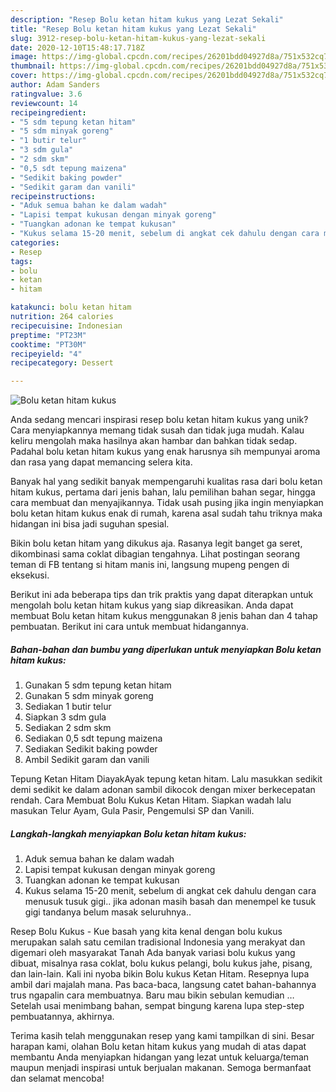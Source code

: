 ```yaml
---
description: "Resep Bolu ketan hitam kukus yang Lezat Sekali"
title: "Resep Bolu ketan hitam kukus yang Lezat Sekali"
slug: 3912-resep-bolu-ketan-hitam-kukus-yang-lezat-sekali
date: 2020-12-10T15:48:17.718Z
image: https://img-global.cpcdn.com/recipes/26201bdd04927d8a/751x532cq70/bolu-ketan-hitam-kukus-foto-resep-utama.jpg
thumbnail: https://img-global.cpcdn.com/recipes/26201bdd04927d8a/751x532cq70/bolu-ketan-hitam-kukus-foto-resep-utama.jpg
cover: https://img-global.cpcdn.com/recipes/26201bdd04927d8a/751x532cq70/bolu-ketan-hitam-kukus-foto-resep-utama.jpg
author: Adam Sanders
ratingvalue: 3.6
reviewcount: 14
recipeingredient:
- "5 sdm tepung ketan hitam"
- "5 sdm minyak goreng"
- "1 butir telur"
- "3 sdm gula"
- "2 sdm skm"
- "0,5 sdt tepung maizena"
- "Sedikit baking powder"
- "Sedikit garam dan vanili"
recipeinstructions:
- "Aduk semua bahan ke dalam wadah"
- "Lapisi tempat kukusan dengan minyak goreng"
- "Tuangkan adonan ke tempat kukusan"
- "Kukus selama 15-20 menit, sebelum di angkat cek dahulu dengan cara menusuk tusuk gigi.. jika adonan masih basah dan menempel ke tusuk gigi tandanya belum masak seluruhnya.."
categories:
- Resep
tags:
- bolu
- ketan
- hitam

katakunci: bolu ketan hitam 
nutrition: 264 calories
recipecuisine: Indonesian
preptime: "PT23M"
cooktime: "PT30M"
recipeyield: "4"
recipecategory: Dessert

---
```



![Bolu ketan hitam kukus](https://img-global.cpcdn.com/recipes/26201bdd04927d8a/751x532cq70/bolu-ketan-hitam-kukus-foto-resep-utama.jpg)

Anda sedang mencari inspirasi resep bolu ketan hitam kukus yang unik? Cara menyiapkannya memang tidak susah dan tidak juga mudah. Kalau keliru mengolah maka hasilnya akan hambar dan bahkan tidak sedap. Padahal bolu ketan hitam kukus yang enak harusnya sih mempunyai aroma dan rasa yang dapat memancing selera kita.

Banyak hal yang sedikit banyak mempengaruhi kualitas rasa dari bolu ketan hitam kukus, pertama dari jenis bahan, lalu pemilihan bahan segar, hingga cara membuat dan menyajikannya. Tidak usah pusing jika ingin menyiapkan bolu ketan hitam kukus enak di rumah, karena asal sudah tahu triknya maka hidangan ini bisa jadi suguhan spesial.

Bikin bolu ketan hitam yang dikukus aja. Rasanya legit banget ga seret, dikombinasi sama coklat dibagian tengahnya. Lihat postingan seorang teman di FB tentang si hitam manis ini, langsung mupeng pengen di eksekusi.


Berikut ini ada beberapa tips dan trik praktis yang dapat diterapkan untuk mengolah bolu ketan hitam kukus yang siap dikreasikan. Anda dapat membuat Bolu ketan hitam kukus menggunakan 8 jenis bahan dan 4 tahap pembuatan. Berikut ini cara untuk membuat hidangannya.

<!--inarticleads1-->

##### Bahan-bahan dan bumbu yang diperlukan untuk menyiapkan Bolu ketan hitam kukus:

1. Gunakan 5 sdm tepung ketan hitam
1. Gunakan 5 sdm minyak goreng
1. Sediakan 1 butir telur
1. Siapkan 3 sdm gula
1. Sediakan 2 sdm skm
1. Sediakan 0,5 sdt tepung maizena
1. Sediakan Sedikit baking powder
1. Ambil Sedikit garam dan vanili


Tepung Ketan Hitam DiayakAyak tepung ketan hitam. Lalu masukkan sedikit demi sedikit ke dalam adonan sambil dikocok dengan mixer berkecepatan rendah. Cara Membuat Bolu Kukus Ketan Hitam. Siapkan wadah lalu masukan Telur Ayam, Gula Pasir, Pengemulsi SP dan Vanili. 

<!--inarticleads2-->

##### Langkah-langkah menyiapkan Bolu ketan hitam kukus:

1. Aduk semua bahan ke dalam wadah
1. Lapisi tempat kukusan dengan minyak goreng
1. Tuangkan adonan ke tempat kukusan
1. Kukus selama 15-20 menit, sebelum di angkat cek dahulu dengan cara menusuk tusuk gigi.. jika adonan masih basah dan menempel ke tusuk gigi tandanya belum masak seluruhnya..


Resep Bolu Kukus - Kue basah yang kita kenal dengan bolu kukus merupakan salah satu cemilan tradisional Indonesia yang merakyat dan digemari oleh masyarakat Tanah Ada banyak variasi bolu kukus yang dibuat, misalnya rasa coklat, bolu kukus pelangi, bolu kukus jahe, pisang, dan lain-lain. Kali ini nyoba bikin Bolu kukus Ketan Hitam. Resepnya lupa ambil dari majalah mana. Pas baca-baca, langsung catet bahan-bahannya trus ngapalin cara membuatnya. Baru mau bikin sebulan kemudian … Setelah usai menimbang bahan, sempat bingung karena lupa step-step pembuatannya, akhirnya. 

Terima kasih telah menggunakan resep yang kami tampilkan di sini. Besar harapan kami, olahan Bolu ketan hitam kukus yang mudah di atas dapat membantu Anda menyiapkan hidangan yang lezat untuk keluarga/teman maupun menjadi inspirasi untuk berjualan makanan. Semoga bermanfaat dan selamat mencoba!
